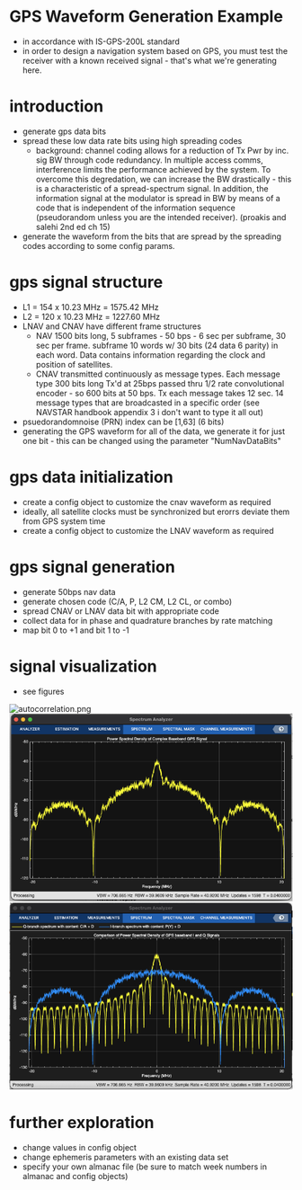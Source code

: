 # GPS Waveform Generation Example

- in accordance with IS-GPS-200L standard
- in order to design a navigation system based on GPS, you must test the receiver with a known received signal - that's what we're generating here.

# introduction
- generate gps data bits
- spread these low data rate bits using high spreading codes
	- background: channel coding allows for a reduction of Tx Pwr by inc. sig BW through code redundancy. In multiple access comms, interference limits the performance achieved by the system. To overcome this degredation, we can increase the BW drastically - this is a characteristic of a spread-spectrum signal. In addition, the information signal at the modulator is spread in BW by means of a code that is independent of the information sequence (pseudorandom unless you are the intended receiver). (proakis and salehi 2nd ed ch 15) 
- generate the waveform from the bits that are spread by the spreading codes according to some config params. 

# gps signal structure
- L1 = 154 x 10.23 MHz = 1575.42 MHz 
- L2 = 120 x 10.23 MHz = 1227.60 MHz
- LNAV and CNAV have different frame structures
	- NAV 1500 bits long, 5 subframes - 50 bps - 6 sec per subframe, 30 sec per frame. subframe 10 words w/ 30 bits (24 data 6 parity) in each word. Data contains information regarding the clock and position of satellites.
	- CNAV transmitted continuously as message types. Each message type 300 bits long Tx'd at 25bps passed thru 1/2 rate convolutional encoder - so 600 bits at 50 bps. Tx each message takes 12 sec. 14 message types that are broadcasted in a specific order (see NAVSTAR handbook appendix 3 i don't want to type it all out) 
- psuedorandomnoise (PRN) index can be [1,63] (6 bits) 
- generating the GPS waveform for all of the data, we generate it for just one bit - this can be changed using the parameter "NumNavDataBits"

# gps data initialization
- create a config object to customize the cnav waveform as required
- ideally, all satellite clocks must be synchronized but erorrs deviate them from GPS system time
- create a config object to customize the LNAV waveform as required

# gps signal generation
- generate 50bps nav data
- generate chosen code (C/A, P, L2 CM, L2 CL, or combo)
- spread CNAV or LNAV data bit with appropriate code
- collect data for in phase and quadrature branches by rate matching 
- map bit 0 to +1 and bit 1 to -1

# signal visualization
- see figures

![autocorrelation.png](autocorrelation)
![psdcomplex.png](psdcomplex.png)
![psd.png](psd.png)

# further exploration
- change values in config object
- change ephemeris parameters with an existing data set
- specify your own almanac file (be sure to match week numbers in almanac and config objects) 
